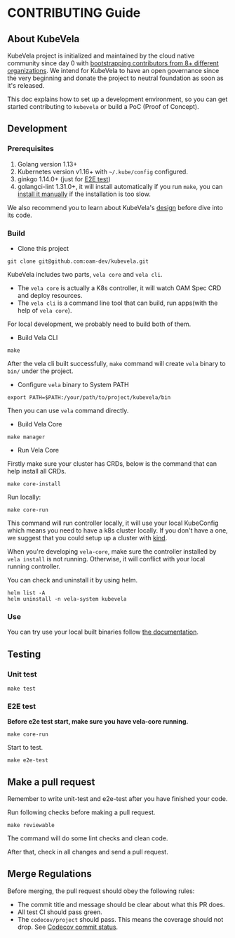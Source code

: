 # CONTRIBUTING Guide

## About KubeVela

KubeVela project is initialized and maintained by the cloud native community since day 0 with [bootstrapping contributors from 8+ different organizations](https://github.com/oam-dev/kubevela/graphs/contributors).
We intend for KubeVela to have an open governance since the very beginning and donate the project to neutral foundation as soon as it's released. 

This doc explains how to set up a development environment, so you can get started
contributing to `kubevela` or build a PoC (Proof of Concept). 


## Development

### Prerequisites

1. Golang version 1.13+
2. Kubernetes version v1.16+ with `~/.kube/config` configured.
3. ginkgo 1.14.0+ (just for [E2E test](https://github.com/oam-dev/kubevela/blob/master/DEVELOPMENT.md#e2e-test))
4. golangci-lint 1.31.0+, it will install automatically if you run `make`, you can [install it manually](https://golangci-lint.run/usage/install/#local-installation) if the installation is too slow.

We also recommend you to learn about KubeVela's [design](docs/en/design.md) before dive into its code.

### Build

* Clone this project

```shell script
git clone git@github.com:oam-dev/kubevela.git
```

KubeVela includes two parts, `vela core` and `vela cli`.

- The `vela core` is actually a K8s controller, it will watch OAM Spec CRD and deploy resources.
- The `vela cli` is a command line tool that can build, run apps(with the help of `vela core`).

For local development, we probably need to build both of them.

* Build Vela CLI

```shell script
make
```

After the vela cli built successfully, `make` command will create `vela` binary to `bin/` under the project.

* Configure `vela` binary to System PATH

```shell script
export PATH=$PATH:/your/path/to/project/kubevela/bin
```

Then you can use `vela` command directly.

* Build Vela Core

```shell script
make manager
```

* Run Vela Core

Firstly make sure your cluster has CRDs, below is the command that can help install all CRDs.

```shell script
make core-install
```

Run locally:

```shell script
make core-run
```

This command will run controller locally, it will use your local KubeConfig which means you need to have a k8s cluster
locally. If you don't have a one, we suggest that you could setup up a cluster with [kind](https://kind.sigs.k8s.io/).

When you're developing `vela-core`, make sure the controller installed by `vela install` is not running.
Otherwise, it will conflict with your local running controller.

You can check and uninstall it by using helm.

```shell script
helm list -A
helm uninstall -n vela-system kubevela
```

### Use

You can try use your local built binaries follow [the documentation](https://kubevela.io/#/en/quick-start).

## Testing

### Unit test

```shell script
make test
```

### E2E test

**Before e2e test start, make sure you have vela-core running.**

```shell script
make core-run
```

Start to test.

```
make e2e-test
```

## Make a pull request

Remember to write unit-test and e2e-test after you have finished your code.
 
Run following checks before making a pull request.

```shell script
make reviewable
```

The command will do some lint checks and clean code.

After that, check in all changes and send a pull request.

## Merge Regulations

Before merging, the pull request should obey the following rules:

- The commit title and message should be clear about what this PR does.
- All test CI should pass green.
- The `codecov/project` should pass. This means the coverage should not drop. See [Codecov commit status](https://docs.codecov.io/docs/commit-status#project-status).

